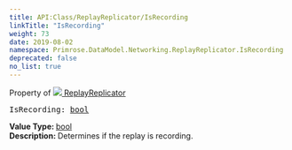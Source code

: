 ```yaml
---
title: API:Class/ReplayReplicator/IsRecording
linkTitle: "IsRecording"
weight: 73
date: 2019-08-02
namespace: Primrose.DataModel.Networking.ReplayReplicator.IsRecording
deprecated: false
no_list: true
---
```

Property of <a href="/docs/api-reference/Class/ReplayReplicator"><img src="/icons/silk/connect.png"/>&nbsp;ReplayReplicator</a>
<pre class="method-declaration">
IsRecording: <a class="type" href="/docs/api-reference/System/Primitives#boolean">bool</a></pre>
<b>Value Type: </b>
<a class="type" href="/docs/api-reference/System/Primitives#boolean">bool</a>
<br/>
<b>Description: </b>
Determines if the replay is recording.

